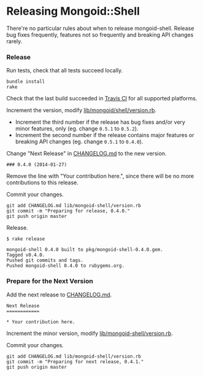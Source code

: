 Releasing Mongoid::Shell
========================

There're no particular rules about when to release mongoid-shell. Release bug fixes frequently, features not so frequently and breaking API changes rarely.

### Release

Run tests, check that all tests succeed locally.

```
bundle install
rake
```

Check that the last build succeeded in [Travis CI](https://travis-ci.org/mongoid/mongoid-shell) for all supported platforms.

Increment the version, modify [lib/mongoid/shell/version.rb](lib/mongoid/shell/version.rb).

*  Increment the third number if the release has bug fixes and/or very minor features, only (eg. change `0.5.1` to `0.5.2`).
*  Increment the second number if the release contains major features or breaking API changes (eg. change `0.5.1` to `0.4.0`).

Change "Next Release" in [CHANGELOG.md](CHANGELOG.md) to the new version.

```
### 0.4.0 (2014-01-27)
```

Remove the line with "Your contribution here.", since there will be no more contributions to this release.

Commit your changes.

```
git add CHANGELOG.md lib/mongoid-shell/version.rb
git commit -m "Preparing for release, 0.4.0."
git push origin master
```

Release.

```
$ rake release

mongoid-shell 0.4.0 built to pkg/mongoid-shell-0.4.0.gem.
Tagged v0.4.0.
Pushed git commits and tags.
Pushed mongoid-shell 0.4.0 to rubygems.org.
```

### Prepare for the Next Version

Add the next release to [CHANGELOG.md](CHANGELOG.md).

```
Next Release
============

* Your contribution here.
```

Increment the minor version, modify [lib/mongoid-shell/version.rb](lib/mongoid-shell/version.rb).

Commit your changes.

```
git add CHANGELOG.md lib/mongoid-shell/version.rb
git commit -m "Preparing for next release, 0.4.1."
git push origin master
```
